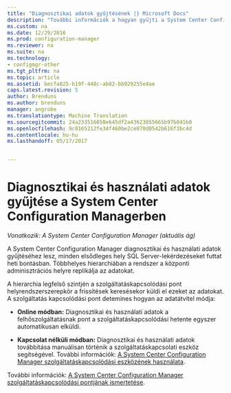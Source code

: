 ```yaml
---
title: "Diagnosztikai adatok gyűjtésének |} Microsoft Docs"
description: "További információk a hogyan gyűjti a System Center Configuration Manager diagnosztikai és használati adatokat saját magáról."
ms.custom: na
ms.date: 12/29/2016
ms.prod: configuration-manager
ms.reviewer: na
ms.suite: na
ms.technology:
- configmgr-other
ms.tgt_pltfrm: na
ms.topic: article
ms.assetid: becfa825-b19f-448c-ab82-bb929255e4ae
caps.latest.revision: 5
author: Brenduns
ms.author: brenduns
manager: angrobe
ms.translationtype: Machine Translation
ms.sourcegitcommit: 24a233516058e645df2a43623855665b97b041b0
ms.openlocfilehash: 9c0165212fe34f460be2ce870d0542b616f3bc4d
ms.contentlocale: hu-hu
ms.lasthandoff: 05/17/2017


---
```

# <a name="how-diagnostics-and-usage-data-is-collected-by-system-center-configuration-manager"></a>Diagnosztikai és használati adatok gyűjtése a System Center Configuration Managerben

*Vonatkozik: A System Center Configuration Manager (aktuális ág)*

A System Center Configuration Manager diagnosztikai és használati adatok gyűjtéséhez lesz, minden elsődleges hely SQL Server-lekérdezéseket futtat heti bontásban. Többhelyes hierarchiában a rendszer a központi adminisztrációs helyre replikálja az adatokat.  

A hierarchia legfelső szintjén a szolgáltatáskapcsolódási pont helyrendszerszerepkör a frissítések keresésekor küldi el ezeket az adatokat. A szolgáltatás kapcsolódási pont detemines hogyan az adatátvitel módja:  

-   **Online módban:** Diagnosztikai és használati adatok a felhőszolgáltatásnak pont a szolgáltatáskapcsolódási hetente egyszer automatikusan elküldi.  

-   **Kapcsolat nélküli módban:** Diagnosztikai és használati adatok továbbítása manuálisan történik a szolgáltatáskapcsolati eszköz segítségével. További információk: [A System Center Configuration Manager szolgáltatáskapcsolódási eszközének használata](../../../core/servers/manage/use-the-service-connection-tool.md).  

További információk: [A System Center Configuration Manager szolgáltatáskapcsolódási pontjának ismertetése](../../../core/servers/deploy/configure/about-the-service-connection-point.md).  

